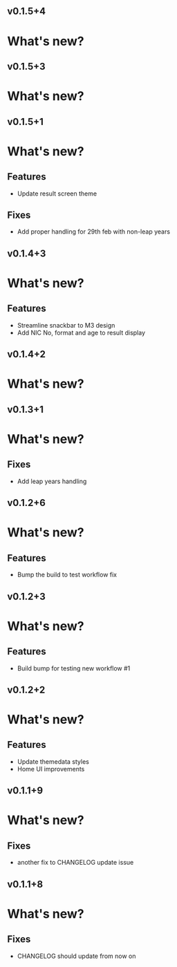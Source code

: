## v0.1.5+4
# What's new?

## v0.1.5+3
# What's new?

## v0.1.5+1
# What's new?

## Features
- Update result screen theme

## Fixes
- Add proper handling for 29th feb with non-leap years

## v0.1.4+3
# What's new?

## Features
- Streamline snackbar to M3 design
- Add NIC No, format and age to result display

## v0.1.4+2
# What's new?

## v0.1.3+1
# What's new?

## Fixes
- Add leap years handling

## v0.1.2+6
# What's new?

## Features
- Bump the build to test workflow fix

## v0.1.2+3
# What's new?

## Features
- Build bump for testing new workflow #1

## v0.1.2+2
# What's new?

## Features
- Update themedata styles
- Home UI improvements

## v0.1.1+9
# What's new?

## Fixes
- another fix to CHANGELOG update issue

## v0.1.1+8
# What's new?

## Fixes
- CHANGELOG should update from now on
